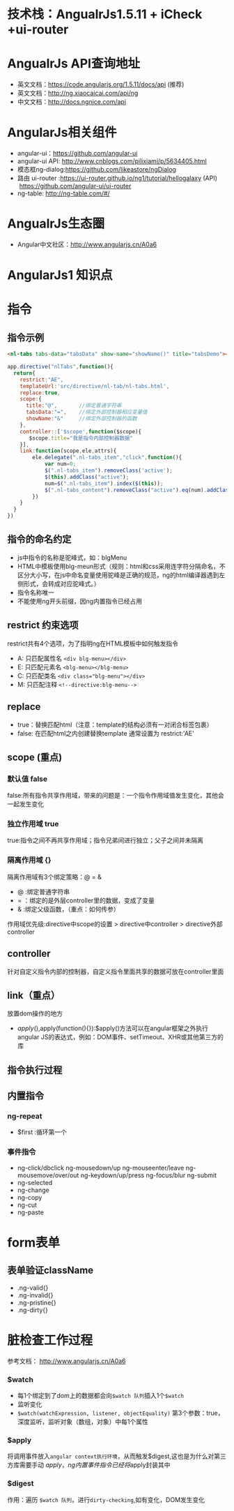 
# 技术栈：AngualrJs1.5.11 + iCheck +ui-router
# AngualrJs API查询地址
* 英文文档：https://code.angularjs.org/1.5.11/docs/api  (推荐)
* 英文文档：http://ng.xiaocaicai.com/api/ng
* 中文文档：http://docs.ngnice.com/api
# AngularJs相关组件
* angular-ui：https://github.com/angular-ui 
* angular-ui API: http://www.cnblogs.com/pilixiami/p/5634405.html
* 模态框ng-dialog:https://github.com/likeastore/ngDialog
* 路由 ui-router :https://ui-router.github.io/ng1/tutorial/hellogalaxy (API)  https://github.com/angular-ui/ui-router
* ng-table: http://ng-table.com/#/
# AngualrJs生态圈
* Angular中文社区：http://www.angularjs.cn/A0a6
# AngularJs1 知识点
# 指令
## 指令示例
``` html
<nl-tabs tabs-data="tabsData" show-name="showName()" title="tabsDemo"></nl-tabs>
```
``` javascript
app.directive("nlTabs",function(){
  return{
    restrict:"AE",
    templateUrl:'src/directive/nl-tab/nl-tabs.html',
    replace:true,
    scope:{
      title:"@",       //绑定普通字符串
      tabsData:"=",    //绑定外部控制器相应变量值
      showName:"&"     //绑定外部控制器的函数
    },
    controller::['$scope',function($scope){
       $scope.title="我是指令内部控制器数据"
    }],
    link:function(scope,ele,attrs){
    	ele.delegate(".nl-tabs_item","click",function(){
    		var num=0;
    		$(".nl-tabs_item").removeClass('active');
    		$(this).addClass("active");
    		num=$(".nl-tabs_item").index($(this));
    		$(".nl-tabs_content").removeClass("active").eq(num).addClass("active");
    	})   	
    }
  }
})
```
## 指令的命名约定
* js中指令的名称是驼峰式，如：blgMenu
* HTML中模板使用blg-meun形式（规则：html和css采用连字符分隔命名，不区分大小写，在js中命名变量使用驼峰是正确的规范，ng的html编译器遇到左侧形式，会转成对应驼峰式。）
* 指令名称唯一
* 不能使用ng开头前缀，因ng内置指令已经占用
## restrict 约束选项
restrict共有4个选项，为了指明ng在HTML模板中如何触发指令
* A: 只匹配属性名 `<div blg-menu></div>`
* E: 只匹配元素名 `<blg-menu></blg-menu>`
* C: 只匹配类名 `<div class="blg-menu"></div>`
* M: 只匹配注释 `<!--directive:blg-menu-->`
## replace
* true：替换匹配html（注意：template的结构必须有一对闭合标签包裹）
* false: 在匹配html之内创建替换template
通常设置为 restrict:'AE'
## scope (重点)
### 默认值 false
false:所有指令共享作用域，带来的问题是：一个指令作用域值发生变化，其他会一起发生变化
### 独立作用域 true
true:指令之间不再共享作用域；指令兄弟间进行独立；父子之间并未隔离
### 隔离作用域 {}
隔离作用域有3个绑定策略：@  =  &
* @ :绑定普通字符串
* = ：绑定的是外层controller里的数据，变成了变量
* & :绑定父级函数，（重点：如何传参）

作用域优先级:directive中scope的设置 > directive中controller > directive外部controller
## controller
针对自定义指令内部的控制器，自定义指令里面共享的数据可放在controller里面
## link（重点）
放置dom操作的地方
* $apply(),$apply(function(){}):$apply()方法可以在angular框架之外执行angular JS的表达式，例如：DOM事件、setTimeout、XHR或其他第三方的库
## 指令执行过程

## 内置指令
### ng-repeat
* $first :循环第一个
### 事件指令
* ng-click/dbclick ng-mousedown/up ng-mouseenter/leave ng-mousemove/over/out ng-keydown/up/press ng-focus/blur ng-submit
* ng-selected
* ng-change
* ng-copy
* ng-cut
* ng-paste
# form表单
## 表单验证className
* .ng-valid{}
* .ng-invalid{}
* .ng-pristine{}
* .ng-dirty{}
# 脏检查工作过程
参考文档： http://www.angularjs.cn/A0a6
### $watch
* 每1个绑定到了dom上的数据都会向`$watch 队列`插入1个`$watch`
* 监听变化
* `$watch(watchExpression, listener, objectEquality)` 第3个参数：true，深度监听，监听对象（数组，对象）中每1个属性
### $apply
将调用事件放入`angular context执行环境`，从而触发$digest,这也是为什么对第三方库需要手动 $apply，ng内置事件指令已经将$apply封装其中
### $digest
作用：遍历 `$watch 队列`，进行`dirty-checking`,如有变化，DOM发生变化


